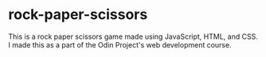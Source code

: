 # rock-paper-scissors
This is a rock paper scissors game made using JavaScript, HTML, and CSS.
I made this as a part of the Odin Project's web development course. 

